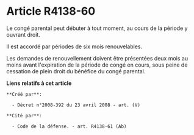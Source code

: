 # Article R4138-60

Le congé parental peut débuter à tout moment, au cours de la période y ouvrant droit.

Il est accordé par périodes de six mois renouvelables.

Les demandes de renouvellement doivent être présentées deux mois au moins avant l'expiration de la période de congé en cours,
sous peine de cessation de plein droit du bénéfice du congé parental.

**Liens relatifs à cet article**

	**Créé par**:

	  - Décret n°2008-392 du 23 avril 2008 - art. (V)

	**Cité par**:

	  - Code de la défense. - art. R4138-61 (Ab)
